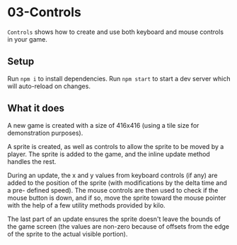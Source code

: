 # 03-Controls

`Controls` shows how to create and use both keyboard and mouse controls in your
game.

## Setup

Run `npm i` to install dependencies.
Run `npm start` to start a dev server which will auto-reload on changes.

## What it does

A new game is created with a size of 416x416 (using a tile size for
demonstration purposes).

A sprite is created, as well as controls to allow the sprite to be moved by a
player. The sprite is added to the game, and the inline update method handles
the rest.

During an update, the x and y values from keyboard controls (if any) are added
to the position of the sprite (with modifications by the delta time and a pre-
defined speed). The mouse controls are then used to check if the mouse button
is down, and if so, move the sprite toward the mouse pointer with the help of a
few utility methods provided by kilo.

The last part of an update ensures the sprite doesn't leave the bounds of the
game screen (the values are non-zero because of offsets from the edge of the
sprite to the actual visible portion).

